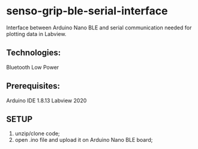 senso-grip-ble-serial-interface
============

Interface between Arduino Nano BLE and serial communication needed for plotting data in Labview.

Technologies:
-------------

Bluetooth Low Power

Prerequisites:
-------------
 
Arduino IDE 1.8.13
Labview 2020

SETUP
-----

 1. unzip/clone code;
 2. open .ino file and upload it on Arduino Nano BLE board;

